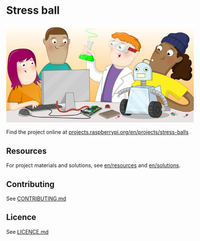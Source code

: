 # Stress ball

![stress-ball](banner.png)

Find the project online at [projects.raspberrypi.org/en/projects/stress-balls](https://projects.raspberrypi.org/en/projects/stress-balls)

## Resources
For project materials and solutions, see [en/resources](https://github.com/raspberrypilearning/stress-balls/tree/master/en/resources) and [en/solutions](https://github.com/raspberrypilearning/stress-balls/tree/master/en/solutions).

## Contributing
See [CONTRIBUTING.md](CONTRIBUTING.md)

## Licence
 See [LICENCE.md](LICENCE.md)
